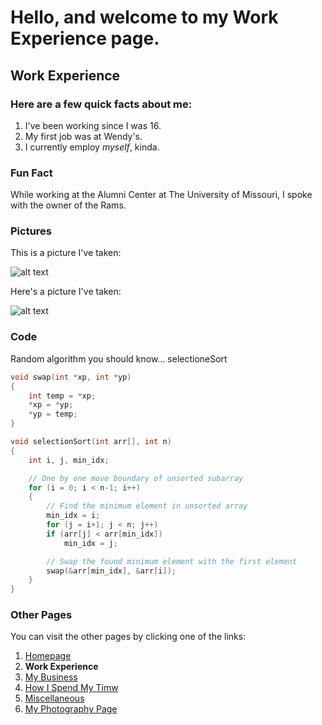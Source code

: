 # Hello, and welcome to my Work Experience page.

## Work Experience

### Here are a few **quick** facts about me:
1. I've been working since I was 16.
2. My first job was at Wendy's.
3. I currently employ *myself*, kinda.

### **Fun Fact**
While working at the Alumni Center at The University of Missouri, I spoke with the owner of the Rams.

### **Pictures**
This is a picture I've taken:

![alt text](https://github.com/CjInProgress/IT1000/blob/main/085A0236.jpg)

Here's a picture I've taken:

![alt text](https://images.squarespace-cdn.com/content/v1/5ea8f9fcd5913d4f94bbd59e/1599430357148-VDL50YGL0XI6GWQH8KNT/ke17ZwdGBToddI8pDm48kMXRibDYMhUiookWqwUxEZ97gQa3H78H3Y0txjaiv_0fDoOvxcdMmMKkDsyUqMSsMWxHk725yiiHCCLfrh8O1z4YTzHvnKhyp6Da-NYroOW3ZGjoBKy3azqku80C789l0luUmcNM2NMBIHLdYyXL-Jww_XBra4mrrAHD6FMA3bNKOBm5vyMDUBjVQdcIrt03OQ/085A1895.jpg?format=500w)

### **Code**
Random algorithm you should know... selectioneSort
``` C
void swap(int *xp, int *yp)  
{  
    int temp = *xp;  
    *xp = *yp;  
    *yp = temp;  
}  

void selectionSort(int arr[], int n)  
{  
    int i, j, min_idx;  

    // One by one move boundary of unsorted subarray  
    for (i = 0; i < n-1; i++)  
    {  
        // Find the minimum element in unsorted array  
        min_idx = i;  
        for (j = i+1; j < n; j++)  
        if (arr[j] < arr[min_idx])  
            min_idx = j;  

        // Swap the found minimum element with the first element  
        swap(&arr[min_idx], &arr[i]);  
    }  
}  
```

### **Other Pages**
You can visit the other pages by clicking one of the links:
1. [Homepage](https://github.com/CjInProgress/IT1000/blob/main/1homepage.md)
2. **Work Experience**
3. [My Business](https://github.com/CjInProgress/IT1000/blob/main/3MyBusiness.md)
4. [How I Spend My Timw](https://github.com/CjInProgress/IT1000/blob/main/4Leisure.md)
5. [Miscellaneous](https://github.com/CjInProgress/IT1000/blob/main/5Miscellaneous.md)
6. [My Photography Page](cjharrisphotgraphy.com)
